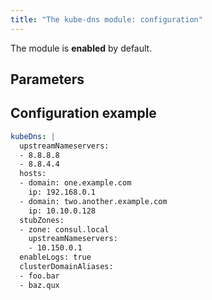 ```yaml
---
title: "The kube-dns module: configuration"
---
```


The module is **enabled** by default.

## Parameters

<!-- SCHEMA -->

## Configuration example

```yaml
kubeDns: |
  upstreamNameservers:
  - 8.8.8.8
  - 8.8.4.4
  hosts:
  - domain: one.example.com
    ip: 192.168.0.1
  - domain: two.another.example.com
    ip: 10.10.0.128
  stubZones:
  - zone: consul.local
    upstreamNameservers:
    - 10.150.0.1
  enableLogs: true
  clusterDomainAliases:
  - foo.bar
  - baz.qux
```

